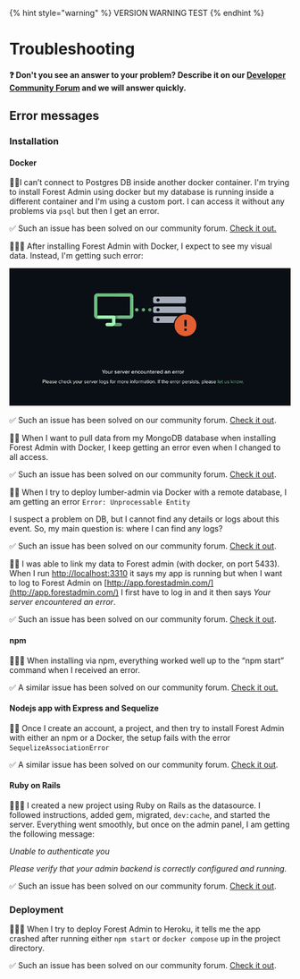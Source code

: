 {% hint style="warning" %}
VERSION WARNING TEST
{% endhint %}

# Troubleshooting

#### ❓ Don't you see an answer to your problem? Describe it on our [Developer Community Forum](https://community.forestadmin.com/) and we will answer quickly.

## Error messages

### Installation

#### Docker

🙋‍♂️I can’t connect to Postgres DB inside another docker container. I'm trying to install Forest Admin using docker but my database is running inside a different container and I'm using a custom port. I can access it without any problems via `psql` but then I get an error.

✅ Such an issue has been solved on our community forum. [Check it out.](https://community.forestadmin.com/t/cant-connect-to-postgres-db-inside-another-docker-container/725)



🙋🏾‍♂️ After installing Forest Admin with Docker, I expect to see my visual data. Instead, I'm getting such error:

![onboarding error](<../../.gitbook/assets/onboarding-error.png>)

✅ Such an issue has been solved on our community forum. [Check it out](https://community.forestadmin.com/t/your-server-encountered-an-error-getaddrinfo-enotfound-postgres-postgres-5432/1798).



🙋🏻 When I want to pull data from my MongoDB database when installing Forest Admin with Docker, I keep getting an error even when I changed to all access.

✅ Such an issue has been solved on our community forum. [Check it out](https://community.forestadmin.com/t/getting-error-mongoserverselectionerror-connection-monitor-to-54-71-237-255-27017-closed/3146).



🙋‍♂️ When I try to deploy lumber-admin via Docker with a remote database, I am getting an error `Error: Unprocessable Entity`

I suspect a problem on DB, but I cannot find any details or logs about this event. So, my main question is: where I can find any logs?

✅ Such an issue has been solved on our community forum. [Check it out](https://community.forestadmin.com/t/getting-error-mongoserverselectionerror-connection-monitor-to-54-71-237-255-27017-closed/3146).

<!-- markdown-link-check-disable -->

🙋🏾 I was able to link my data to Forest admin (with docker, on port 5433). When I run [http://localhost:3310](http://localhost:3310) it says my app is running but when I want to log to Forest Admin on [http://app.forestadmin.com/](http://app.forestadmin.com/) I first have to log in and it then says _Your server encountered an error_.

<!-- markdown-link-check-enable -->

✅ Such an issue has been solved on our community forum. [Check it out](https://community.forestadmin.com/t/new-postgres-db-cant-reach-forest-admin-panel/1378).

#### npm

🙋🏼‍♀️ When installing via npm, everything worked well up to the “npm start” command when I received an error.

✅ A similar issue has been solved on our community forum. [Check it out.](https://community.forestadmin.com/t/npm-start-error/1520)



#### Nodejs app with Express and Sequelize

🙋🏼 Once I create an account, a project, and then try to install Forest Admin with either an npm or a Docker, the setup fails with the error `SequelizeAssociationError`

✅ A similar issue has been solved on our community forum. [Check it out](https://community.forestadmin.com/t/setup-fails-with-sequelizeassociationerror/519).

#### Ruby on Rails

🙋🏻‍♀️ I created a new project using Ruby on Rails as the datasource. I followed instructions, added gem, migrated, `dev:cache`, and started the server. Everything went smoothly, but once on the admin panel, I am getting the following message:

_Unable to authenticate you_

_Please verify that your admin backend is correctly configured and running._

✅ Such an issue has been solved on our community forum. [Check it out](https://community.forestadmin.com/t/unable-to-authenticate-you-please-verify-that-your-admin-backend-is-correctly-configured-and-running/2017).

### Deployment

🙋🏽‍♀️ When I try to deploy Forest Admin to Heroku, it tells me the app crashed after running either `npm start` or `docker compose` up in the project directory.

✅ Such an issue has been solved on our community forum. [Check it out](https://community.forestadmin.com/t/h10-error-when-deploying-to-heroku/547).
